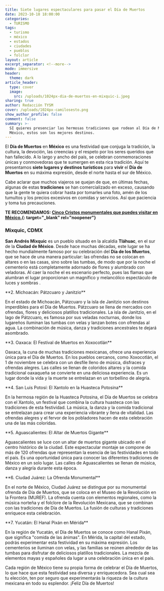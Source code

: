 ```yaml
---
title: Siete lugares espectaculares para pasar el Día de Muertos
date: 2023-10-18 18:00:00
categories:
  - TURISMO
tags:
  - turismo
  - méxico
  - estados
  - ciudades
  - pueblos
  - folclor
layout: article
excerpt_separator: <!--more-->
mode: immersive
header:
  theme: dark
article_header:
  type: cover
  image:
    src: /uploads/1024px-dia-de-muertos-en-mixquic-i.jpeg
sharing: true
author: Redacción TYSM
cover: /uploads/1024px-camilosesto.png
show_author_profile: false
comment: false
summary: >-
  SI quieres presenciar las hermosas tradiciones que rodean al Día de Muertos en
  México, estos son los mejores destinos.
---
```

El **Día de Muertos** en **México** es una festividad que conjuga la tradición, la cultura, la devoción, las creencias y el respeto por los seres queridos que han fallecido. A lo largo y ancho del país, se celebran conmemoraciones únicas y conmovedoras que te sumergen en esta rica tradición. Aquí te presentamos **siete lugares y destinos turísticos** para **vivir** el **Día de Muertos** en su máxima expresión, desde el norte hasta el sur de México.

Cabe aclarar que muchos viajeros se quejan de que, en últimas fechas, algunas de estas **tradiciones** se han comercializado en exceso, causando que la gente te quiera cobrar hasta por tomarles una foto, amén de los tumultos y los precios excesivos en comidas y servicios. Así que paciencia y toma tus precauciones.

**TE RECOMENDAMOS: [Cinco Cristos monumentales que puedes visitar en México.](https://blog.tonoysumariachi.com/turismo/2022/09/09/cinco-cristos-monumentales-que-puedes-visitar-en-mexico.html){: target="_blank" rel="noopener"}**

### Mixquic, CDMX

**San Andrés Mixquic** es un pueblo situado en la alcaldía **Tláhuac**, en el sur de la **Ciudad de México**. Desde hace muchas décadas, este lugar se ha hecho mundialmente famoso por su celebración del **Día de los Muertos**, que se hace de una manera particular: las ofrendas no se colocan en altares o en las casas, sino sobre las tumbas, de modo que por la noche el cementerio está completamente adornado de flores y alumbrado con veladoras. Al caer la noche el es escenario perfecto, pues las flamas que alumbran el lugar proporcionan un magnífico y melancólico espectáculo de luces y sombras .



\*\*2. Michoacán: Pátzcuaro y Janitzio\*\*

En el estado de Michoacán, Pátzcuaro y la isla de Janitzio son destinos imperdibles para el Día de Muertos. Pátzcuaro se llena de mercados con ofrendas, flores y deliciosos platillos tradicionales. La isla de Janitzio, en el lago de Pátzcuaro, es famosa por sus veladas nocturnas, donde los lugareños iluminan las tumbas con velas y lanzan botes con ofrendas al agua. La combinación de música, danza y tradiciones ancestrales te dejará asombrado.

\*\*3. Oaxaca: El Festival de Muertos en Xoxocotlán\*\*

Oaxaca, la cuna de muchas tradiciones mexicanas, ofrece una experiencia única para el Día de Muertos. En los pueblos cercanos, como Xoxocotlán, el 1 de noviembre se celebra con un desfile lleno de música, disfraces y ofrendas alegres. Las calles se llenan de coloridos altares y la comida tradicional oaxaqueña se convierte en una deliciosa experiencia. Es un lugar donde la vida y la muerte se entrelazan en un torbellino de alegría.

\*\*4. San Luis Potosí: El Xantolo en la Huasteca Potosina\*\*

En la hermosa región de la Huasteca Potosina, el Día de Muertos se celebra con el Xantolo, un festival que combina la cultura huasteca con las tradiciones de esta festividad. La música, la danza y la comida tradicional se entrelazan para crear una experiencia vibrante y llena de vitalidad. Las ofrendas alegres y el fervor de los pobladores hacen de esta celebración una de las más coloridas.

\*\*5. Aguascalientes: El Altar de Muertos Gigante\*\*

Aguascalientes se luce con un altar de muertos gigante ubicado en el centro histórico de la ciudad. Este espectacular montaje se compone de más de 120 ofrendas que representan la esencia de las festividades en todo el país. Es una oportunidad única para conocer las diferentes tradiciones de México en un solo lugar. Las calles de Aguascalientes se llenan de música, danza y alegría durante esta época.

\*\*6. Ciudad Juárez: La Ofrenda Monumental\*\*

En el norte de México, Ciudad Juárez se distingue por su monumental ofrenda de Día de Muertos, que se coloca en el Museo de la Revolución en la Frontera (MUREF). La ofrenda cuenta con elementos regionales, como la música norteña y el folclore de la Revolución Mexicana, que se combinan con las tradiciones de Día de Muertos. La fusión de culturas y tradiciones enriquece esta celebración.

\*\*7. Yucatán: El Hanal Pixán en Mérida\*\*

En la región de Yucatán, el Día de Muertos se conoce como Hanal Pixán, que significa "comida de las ánimas". En Mérida, la capital del estado, podrás experimentar esta festividad en su máxima expresión. Los cementerios se iluminan con velas, y las familias se reúnen alrededor de las tumbas para disfrutar de deliciosos platillos tradicionales. La mezcla de elementos mayas y españoles da lugar a una celebración única en el país.

Cada región de México tiene su propia forma de celebrar el Día de Muertos, lo que hace que esta festividad sea diversa y enriquecedora. Sea cual sea tu elección, ten por seguro que experimentarás la riqueza de la cultura mexicana en todo su esplendor. ¡Feliz Día de Muertos!